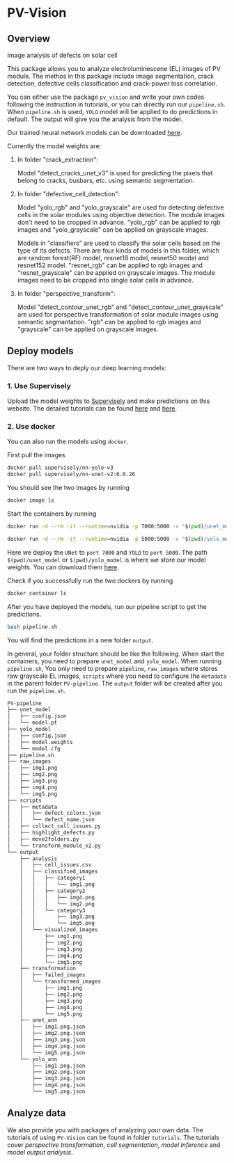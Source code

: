 # PV-Vision

## Overview

 Image analysis of defects on solar cell

This package allows you to analyze electroluminescene (EL) images of PV module. The methos in this package include image segmentation, crack detection, defective cells classification and crack-power loss correlation. 

You can either use the package `pv_vision` and write your own codes following the instruction in tutorials, or you can directly run our `pipeline.sh`. When `pipeline.sh` is used, `YOLO` model will be applied to do predictions in default. The output will give you the analysis from the model.



Our trained neural network models can be downloaded [here](https://drive.google.com/drive/folders/1Xxy2QfqJSXIVszi2vwIFnwPb7xDjZyfG?usp=sharing).

Currently the model weights are: 

1. In folder "crack_extraction":

   Model "detect_cracks_unet_v3" is used for predicting the pixels that belong to cracks, busbars, etc. using semantic segmentation.

2. In folder "defective_cell\_detection":

    Model "yolo\_rgb" and "yolo\_grayscale" are used for detecting defective cells in the solar modules using objective detection. The module images don't need to be cropped in advance. "yolo\_rgb" can be applied to rgb images and "yolo\_grayscale" can be applied on grayscale images.

    Models in "classifiers" are used to classify the solar cells based on the type of its defects. There are four kinds of models in this folder, which are random forest(RF) model, resnet18 model, resnet50 model and resnet152 model. "resnet\_rgb" can be applied to rgb images and "resnet\_grayscale" can be applied on grayscale images. The module images need to be cropped into single solar cells in advance.

3. In folder "perspective_transform":

    Model "detect\_contour\_unet\_rgb" and "detect\_contour\_unet\_grayscale" are used for perspective transformation of solar module images using semantic segmantation. "rgb" can be applied to rgb images and "grayscale" can be applied on grayscale images.

## Deploy models
There are two ways to deply our deep learning models:

### 1. Use Supervisely

Upload the model weights to [Supervisely](https://supervise.ly/) and make predictions on this website. The detailed tutorials can be found [here](https://docs.supervise.ly/) and [here](https://github.com/supervisely/supervisely/blob/master/help/tutorials/04_deploy_neural_net_as_api/deploy-model.md#method-1-through-ui).

### 2. Use docker
You can also run the models using `docker`. 

First pull the images

```bash
docker pull supervisely/nn-yolo-v3
docker pull supervisely/nn-unet-v2:6.0.26
```

You should see the two images by running

```bash
docker image ls
```

Start the containers by running

```bash
docker run -d --rm -it --runtime=nvidia -p 7000:5000 -v "$(pwd)/unet_model:/sly_task_data/model" --env GPU_DEVICE=0 supervisely/nn-unet-v2:6.0.26 python /workdir/src/rest_inference.py

docker run -d --rm -it --runtime=nvidia -p 5000:5000 -v "$(pwd)/yolo_model:/sly_task_data/model" --env GPU_DEVICE=0 supervisely/nn-yolo-v3 python /workdir/src/rest_inference.py
```

Here we deploy the `UNet` to `port 7000` and `YOLO` to `port 5000`.
The path `$(pwd)/unet_model` or `$(pwd)/yolo_model` is where we store our model weights. You can download them [here](https://drive.google.com/drive/folders/1Xxy2QfqJSXIVszi2vwIFnwPb7xDjZyfG?usp=sharing).

Check if you successfully run the two dockers by running

```bash
docker container ls
```

After you have deployed the models, run our pipeline script to get the predictions.

```bash
bash pipeline.sh
```

You will find the predictions in a new folder `output`.

In general, your folder structure should be like the following. When start the containers, you need to prepare `unet_model` and `yolo_model`. When running `pipeline.sh`, You only need to prepare `pipeline`, `raw_images` where stores raw grayscale EL images, `scripts` where you need to configure the `metadata` in the parent folder `PV-pipeline`. The `output` folder will be created after you run the `pipeline.sh`.

```bash
PV-pipeline
├── unet_model
│   ├── config.json
│   └── model.pt
├── yolo_model
│   ├── config.json
│   ├── model.weights
│   └── model.cfg
├── pipeline.sh
├── raw_images
│   ├── img1.png
│   ├── img2.png
│   ├── img3.png
│   ├── img4.png
│   └── img5.png
├── scripts
│   ├── metadata
│   │   ├── defect_colors.json
│   │   └── defect_name.json
│   ├── collect_cell_issues.py
│   ├── highlight_defects.py
│   ├── move2folders.py
│   └── transform_module_v2.py
└── output
    ├── analysis
    │   ├── cell_issues.csv
    │   ├── classified_images
    │   │   ├── category1
    │   │   │   └── img1.png
    │   │   ├── category2
    │   │   │   ├── img4.png
    │   │   │   └── img2.png
    │   │   └── category3
    │   │       ├── img3.png
    │   │       └── img5.png
    │   └── visualized_images
    │       ├── img1.png
    │       ├── img2.png
    │       ├── img3.png
    │       ├── img4.png
    │       └── img5.png
    ├── transformation
    │   ├── failed_images
    │   └── transformed_images
    │       ├── img1.png
    │       ├── img2.png
    │       ├── img3.png
    │       ├── img4.png
    │       └── img5.png
    ├── unet_ann
    │   ├── img1.png.json
    │   ├── img2.png.json
    │   ├── img3.png.json
    │   ├── img4.png.json
    │   └── img5.png.json
    └── yolo_ann
        ├── img1.png.json
        ├── img2.png.json
        ├── img3.png.json
        ├── img4.png.json
        └── img5.png.json

```
## Analyze data
We also provide you with packages of analyzing your own data. The tutorials of using `PV-Vision` can be found in folder `tutorials`. The tutorials cover *perspective transformation*, *cell segmentation*, *model inference* and *model output analysis*. 